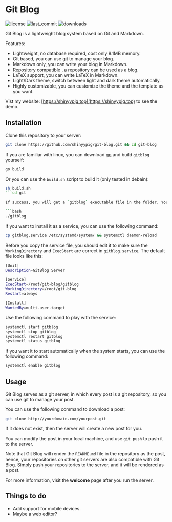 # Git Blog

![license](https://img.shields.io/github/license/shinyypig/git-blog)
![last_commit](https://img.shields.io/github/last-commit/shinyypig/git-blog)
![downloads](https://img.shields.io/github/downloads/shinyypig/git-blog/total)

Git Blog is a lightweight blog system based on Git and Markdown.

Features:

-   Lightweight, no database required, cost only 8.1MB memory.
-   Git based, you can use git to manage your blog.
-   Markdown only, you can write your blog in Markdown.
-   Repository compatible , a repository can be used as a blog.
-   LaTeX support, you can write LaTeX in Markdown.
-   Light/Dark theme, switch between light and dark theme automatically.
-   Highly customizable, you can customize the theme and the template as you want.

Vist my website: [https://shinyypig.top](https://shinyypig.top) to see the demo.

## Installation

Clone this repository to your server:

```bash
git clone https://github.com/shinyypig/git-blog.git && cd git-blog
```

If you are familiar with linux, you can download [go](https://go.dev/doc/install) and build `gitblog` yourself:

```bash
go build
```

Or you can use the `build.sh` script to build it (only tested in debain):

````bash
sh build.sh
```cd git

If success, you will get a `gitblog` executable file in the folder. You can run it directly:

```bash
./gitblog
````

If you want to install it as a service, you can use the following command:

```bash
cp gitblog.service /etc/systemd/system/ && systemctl daemon-reload

```

Before you copy the service file, you should edit it to make sure the `WorkingDirectory` and `ExecStart` are correct in `gitblog.service`. The default file looks like this:

```bash
[Unit]
Description=GitBlog Server

[Service]
ExecStart=/root/git-blog/gitblog
WorkingDirectory=/root/git-blog
Restart=always

[Install]
WantedBy=multi-user.target
```

Use the following command to play with the service:

```bash
systemctl start gitblog
systemctl stop gitblog
systemctl restart gitblog
systemctl status gitblog
```

If you want it to start automatically when the system starts, you can use the following command:

```bash
systemctl enable gitblog
```

## Usage

Git Blog serves as a git server, in which every post is a git repository, so you can use git to manage your post.

You can use the following command to download a post:

```bash
git clone http://yourdomain.com/yourpost.git
```

If it does not exist, then the server will create a new post for you.

You can modify the post in your local machine, and use `git push` to push it to the server.

Note that Git Blog will render the `README.md` file in the repository as the post, hence, your repositories on other git servers are also compatible with Git Blog. Simply push your repositories to the server, and it will be rendered as a post.

For more information, visit the **welcome** page after you run the server.

## Things to do

-   Add support for mobile devices.
-   Maybe a web editor?
